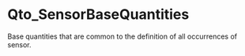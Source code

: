 # Qto_SensorBaseQuantities

Base quantities that are common to the definition of all occurrences of sensor.
<!-- end of short definition -->

